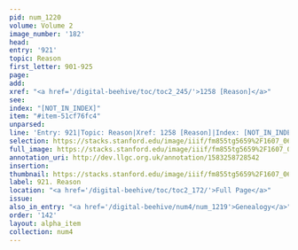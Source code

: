 ```yaml
---
pid: num_1220
volume: Volume 2
image_number: '182'
head: 
entry: '921'
topic: Reason
first_letter: 901-925
page: 
add: 
xref: "<a href='/digital-beehive/toc/toc2_245/'>1258 [Reason]</a>"
see: 
index: "[NOT_IN_INDEX]"
item: "#item-51cf76fc4"
unparsed: 
line: 'Entry: 921|Topic: Reason|Xref: 1258 [Reason]|Index: [NOT_IN_INDEX]|#item-51cf76fc4'
selection: https://stacks.stanford.edu/image/iiif/fm855tg5659%2F1607_0649/927,666,2805,651/full/0/default.jpg
full_image: https://stacks.stanford.edu/image/iiif/fm855tg5659%2F1607_0649/full/full/0/default.jpg
annotation_uri: http://dev.llgc.org.uk/annotation/1583258728542
insertion: 
thumbnail: https://stacks.stanford.edu/image/iiif/fm855tg5659%2F1607_0649/927,666,600,180/250,/0/default.jpg
label: 921. Reason
location: "<a href='/digital-beehive/toc/toc2_172/'>Full Page</a>"
issue: 
also_in_entry: "<a href='/digital-beehive/num4/num_1219'>Genealogy</a>"
order: '142'
layout: alpha_item
collection: num4
---
```

